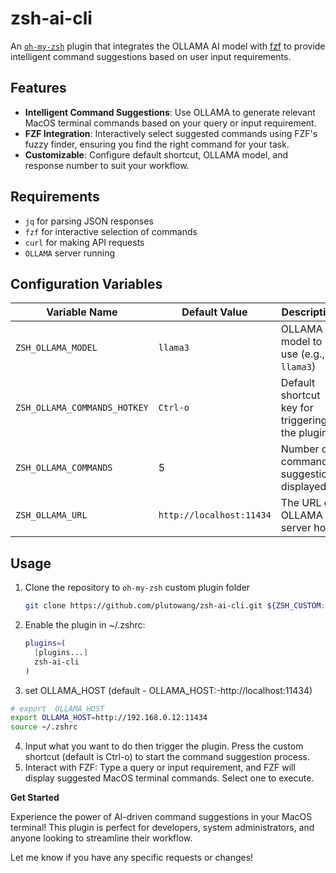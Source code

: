 # zsh-ai-cli

An [`oh-my-zsh`](https://ohmyz.sh) plugin that integrates the OLLAMA AI model 
with [fzf](https://github.com/junegunn/fzf) to provide intelligent command 
suggestions based on user input requirements.

## Features

* **Intelligent Command Suggestions**: Use OLLAMA to generate relevant MacOS
  terminal commands based on your query or input requirement.
* **FZF Integration**: Interactively select suggested commands using FZF's fuzzy
  finder, ensuring you find the right command for your task.
* **Customizable**: Configure default shortcut, OLLAMA model, and response number
  to suit your workflow.

## Requirements

* `jq` for parsing JSON responses
* `fzf` for interactive selection of commands
* `curl` for making API requests
* `OLLAMA` server running

## Configuration Variables

| Variable Name                | Default Value            | Description                                    |
|------------------------------|--------------------------|------------------------------------------------|
| `ZSH_OLLAMA_MODEL`           | `llama3`                 | OLLAMA model to use (e.g., `llama3`)           |
| `ZSH_OLLAMA_COMMANDS_HOTKEY` | `Ctrl-o`                 | Default shortcut key for triggering the plugin |
| `ZSH_OLLAMA_COMMANDS`        | 5                        | Number of command suggestions displayed        |
| `ZSH_OLLAMA_URL`             | `http://localhost:11434` | The URL of OLLAMA server host                  |

## Usage

1. Clone the repository to `oh-my-zsh` custom plugin folder
    ```bash
    git clone https://github.com/plutowang/zsh-ai-cli.git ${ZSH_CUSTOM:-~/.oh-my-zsh/custom}/plugins/zsh-ai-cli
    ```

2. Enable the plugin in ~/.zshrc:
    ```bash
    plugins=(
      [plugins...]
      zsh-ai-cli
    )
    ```
3. set OLLAMA_HOST (default - OLLAMA_HOST:-http://localhost:11434)
```bash
# export  OLLAMA_HOST
export OLLAMA_HOST=http://192.168.0.12:11434
source ~/.zshrc

```
4. Input what you want to do then trigger the plugin. Press the custom shortcut (default is Ctrl-o) to start
   the command suggestion process.
5. Interact with FZF: Type a query or input requirement, and FZF will display
   suggested MacOS terminal commands. Select one to execute.

**Get Started**

Experience the power of AI-driven command suggestions in your MacOS terminal! This
plugin is perfect for developers, system administrators, and anyone looking to
streamline their workflow.

Let me know if you have any specific requests or changes!
